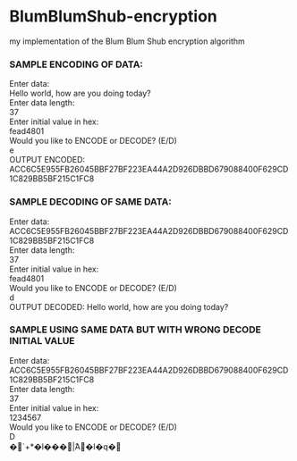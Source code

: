 # BlumBlumShub-encryption
my implementation of the Blum Blum Shub encryption algorithm

### SAMPLE ENCODING OF DATA:

Enter data:  
Hello world, how are you doing today?   
Enter data length:    
37   
Enter initial value in hex:   
fead4801   
Would you like to ENCODE or DECODE? (E/D)   
e   
OUTPUT ENCODED: ACC6C5E955FB26045BBF27BF223EA44A2D926DBBD679088400F629CD1C829BB5BF215C1FC8   

### SAMPLE DECODING OF SAME DATA:

Enter data:   
ACC6C5E955FB26045BBF27BF223EA44A2D926DBBD679088400F629CD1C829BB5BF215C1FC8   
Enter data length:    
37   
Enter initial value in hex:    
fead4801   
Would you like to ENCODE or DECODE? (E/D)   
d   
OUTPUT DECODED: Hello world, how are you doing today?   

### SAMPLE USING SAME DATA BUT WITH WRONG DECODE INITIAL VALUE
Enter data:    
ACC6C5E955FB26045BBF27BF223EA44A2D926DBBD679088400F629CD1C829BB5BF215C1FC8   
Enter data length:    
37   
Enter initial value in hex:    
1234567   
Would you like to ENCODE or DECODE? (E/D)   
D   
�`+*�l���|̂A�I�q�   
